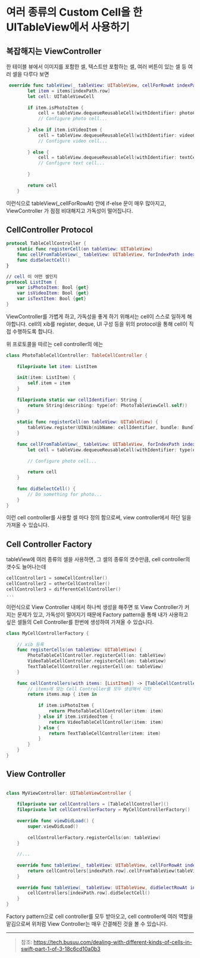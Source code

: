 # 여러 종류의 Custom Cell을 한 UITableView에서 사용하기

## 복잡해지는 ViewController

한 테이블 뷰에서 이미지를 포함한 셀, 텍스트만 포함하는 셀, 여러 버튼이 있는 셀 등 여러 셀을 다루다 보면

```swift
 override func tableView(_ tableView: UITableView, cellForRowAt indexPath: IndexPath) -> UITableViewCell {
        let item = items[indexPath.row]
        let cell: UITableViewCell
        
        if item.isPhotoItem {
            cell = tableView.dequeueReusableCell(withIdentifier: photoCellIdentifier, for: indexPath)
            // Configure photo cell...
            
        } else if item.isVideoItem {
            cell = tableView.dequeueReusableCell(withIdentifier: videoCellIdentifier, for: indexPath)
            // Configure video cell...
            
        } else {
            cell = tableView.dequeueReusableCell(withIdentifier: textCellIdentifier, for: indexPath)
            // Configure text cell...
            
        }
        
        return cell
    }
```

이런식으로 tableView(_cellForRowAt) 안에 if-else 문이 매우 많아지고, ViewController 가 점점 비대해지고 가독성이 떨어집니다.

## CellController Protocol

```swift
protocol TableCellController {
    static func registerCell(on tableView: UITableView)
    func cellFromTableView(_ tableView: UITableView, forIndexPath indexPath: IndexPath) -> UITableViewCell
    func didSelectCell()
}

// cell 이 어떤 셀인지
protocol ListItem {
    var isPhotoItem: Bool {get}
    var isVideoItem: Bool {get}
    var isTextItem: Bool {get}
}
```

ViewController를 가볍게 하고, 가독성을 좋게 하기 위해서는 cell이 스스로 일하게 해야합니다.
cell의 xib를 register, deque, UI 구성 등을 위의 protocol을 통해 cell이 직접 수행하도록 합니다. 

위 프로토콜을 따르는 cell controller의 에는

```swift
class PhotoTableCellController: TableCellController {
    
    fileprivate let item: ListItem
    
    init(item: ListItem) {
        self.item = item
    }
    
    fileprivate static var cellIdentifier: String {
        return String(describing: type(of: PhotoTableViewCell.self))
    }
    
    static func registerCell(on tableView: UITableView) {
        tableView.register(UINib(nibName: cellIdentifier, bundle: Bundle(for: PhotoTableViewCell.self)), forCellReuseIdentifier: cellIdentifier)
    }
    
    func cellFromTableView(_ tableView: UITableView, forIndexPath indexPath: IndexPath) -> UITableViewCell {
        let cell = tableView.dequeueReusableCell(withIdentifier: type(of: self).cellIdentifier, for: indexPath) as! PhotoTableViewCell
        
        // Configure photo cell...
        
        return cell
    }
    
    func didSelectCell() {
        // Do something for photo...
    } 
}
```

이런 cell controller를 사용할 셀 마다 정의 함으로써, view controller에서 하던 일을 가져올 수 있습니다.

## Cell Controller Factory 

tableView에 여러 종류의 셀을 사용하면, 그 셀의 종류의 갯수만큼, cell controller의 갯수도 늘어나는데

```swift
cellController1 = someCellController()
cellController2 = otherCellController()
cellController3 = differentCellController()
...
```

이런식으로 View Controller 내에서 하나씩 생성을 해주면 또 View Controller가 커지는 문제가 있고, 가독성이 떨어지기 때문에 Factory pattern을 통해 내가 사용하고 싶은 셀들의 Cell Controller를 한번에 생성하여 가져올 수 있습니다.

```swift
class MyCellControllerFactory {
    
    // xib 등록
    func registerCells(on tableView: UITableView) {
        PhotoTableCellController.registerCell(on: tableView)
        VideoTableCellController.registerCell(on: tableView)
        TextTableCellController.registerCell(on: tableView)
    }
    
    func cellControllers(with items: [ListItem]) -> [TableCellController] {
        // items에 맞는 Cell Controller를 모두 생성해서 리턴
        return items.map { item in
            
            if item.isPhotoItem {
                return PhotoTableCellController(item: item)
            } else if item.isVideoItem {
                return VideoTableCellController(item: item)
            } else {
                return TextTableCellController(item: item)
            }
        }
    }
}
```

## View Controller

```swift

class MyViewController: UITableViewController {
    
    fileprivate var cellControllers = [TableCellController]()
    fileprivate let cellControllerFactory = MyCellControllerFactory()
    
    override func viewDidLoad() {
        super.viewDidLoad()
        
        cellControllerFactory.registerCells(on: tableView)
    }
    
    //...
    
    override func tableView(_ tableView: UITableView, cellForRowAt indexPath: IndexPath) -> UITableViewCell {
        return cellControllers[indexPath.row].cellFromTableView(tableView, forIndexPath: indexPath)
    }
    
    override func tableView(_ tableView: UITableView, didSelectRowAt indexPath: IndexPath) {
        cellControllers[indexPath.row].didSelectCell()
    }
}
```

Factory pattern으로 cell controller를 모두 받아오고,
cell controller에 여러 역할을 맡김으로써 위처럼 View Controller는 매우 간결해진 것을 볼 수 있습니다.


<hr>

> 참조: https://tech.busuu.com/dealing-with-different-kinds-of-cells-in-swift-part-1-of-3-18c6cd10a0b3
